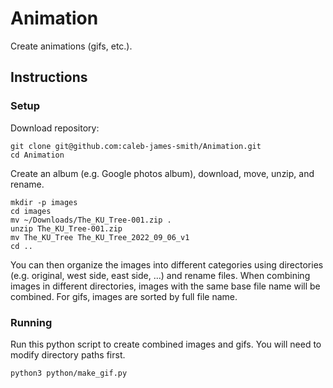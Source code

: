 # Animation
Create animations (gifs, etc.).

## Instructions

### Setup
Download repository:
```
git clone git@github.com:caleb-james-smith/Animation.git
cd Animation
```
Create an album (e.g. Google photos album), download, move, unzip, and rename.
```
mkdir -p images
cd images
mv ~/Downloads/The_KU_Tree-001.zip .
unzip The_KU_Tree-001.zip
mv The_KU_Tree The_KU_Tree_2022_09_06_v1
cd ..
```
You can then organize the images into different categories using directories (e.g. original, west side, east side, ...) and rename files.
When combining images in different directories, images with the same base file name will be combined.
For gifs, images are sorted by full file name.

### Running
Run this python script to create combined images and gifs.
You will need to modify directory paths first.
```
python3 python/make_gif.py
```
